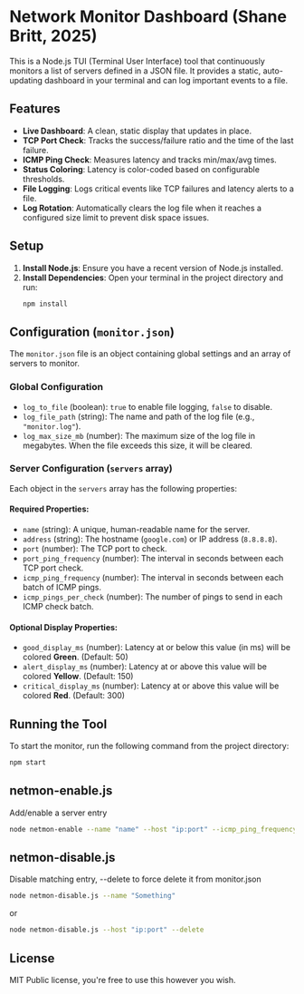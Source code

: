 # Network Monitor Dashboard (Shane Britt, 2025)

This is a Node.js TUI (Terminal User Interface) tool that continuously monitors a list of servers defined in a JSON file. It provides a static, auto-updating dashboard in your terminal and can log important events to a file.

## Features

-   **Live Dashboard**: A clean, static display that updates in place.
-   **TCP Port Check**: Tracks the success/failure ratio and the time of the last failure.
-   **ICMP Ping Check**: Measures latency and tracks min/max/avg times.
-   **Status Coloring**: Latency is color-coded based on configurable thresholds.
-   **File Logging**: Logs critical events like TCP failures and latency alerts to a file.
-   **Log Rotation**: Automatically clears the log file when it reaches a configured size limit to prevent disk space issues.

## Setup

1.  **Install Node.js**: Ensure you have a recent version of Node.js installed.
2.  **Install Dependencies**: Open your terminal in the project directory and run:
    ```bash
    npm install
    ```

## Configuration (`monitor.json`)

The `monitor.json` file is an object containing global settings and an array of servers to monitor.

### Global Configuration

-   `log_to_file` (boolean): `true` to enable file logging, `false` to disable.
-   `log_file_path` (string): The name and path of the log file (e.g., `"monitor.log"`).
-   `log_max_size_mb` (number): The maximum size of the log file in megabytes. When the file exceeds this size, it will be cleared.

### Server Configuration (`servers` array)

Each object in the `servers` array has the following properties:

#### Required Properties:

*   `name` (string): A unique, human-readable name for the server.
*   `address` (string): The hostname (`google.com`) or IP address (`8.8.8.8`).
*   `port` (number): The TCP port to check.
*   `port_ping_frequency` (number): The interval in seconds between each TCP port check.
*   `icmp_ping_frequency` (number): The interval in seconds between each batch of ICMP pings.
*   `icmp_pings_per_check` (number): The number of pings to send in each ICMP check batch.

#### Optional Display Properties:

*   `good_display_ms` (number): Latency at or below this value (in ms) will be colored **Green**. (Default: 50)
*   `alert_display_ms` (number): Latency at or above this value will be colored **Yellow**. (Default: 150)
*   `critical_display_ms` (number): Latency at or above this value will be colored **Red**. (Default: 300)

## Running the Tool

To start the monitor, run the following command from the project directory:

```bash
npm start
```

## netmon-enable.js

Add/enable a server entry

```bash
node netmon-enable --name "name" --host "ip:port" --icmp_ping_frequency "N"
```

## netmon-disable.js

Disable matching entry, --delete to force delete it from monitor.json

```bash
node netmon-disable.js --name "Something"
```
or

```bash
node netmon-disable.js --host "ip:port" --delete
```

## License

MIT Public license, you're free to use this however you wish.
